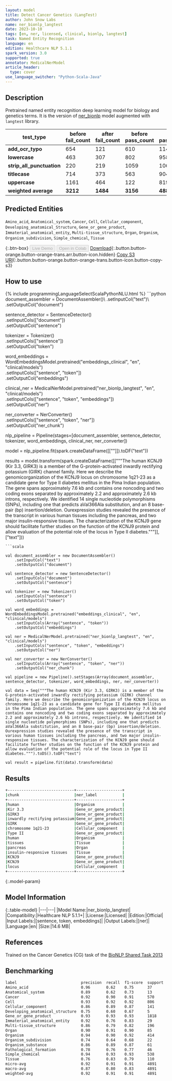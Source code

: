 ```yaml
---
layout: model
title: Detect Cancer Genetics (LangTest)
author: John Snow Labs
name: ner_bionlp_langtest
date: 2023-10-10
tags: [en, ner, licensed, clinical, bionlp, langtest]
task: Named Entity Recognition
language: en
edition: Healthcare NLP 5.1.1
spark_version: 3.0
supported: true
annotator: MedicalNerModel
article_header:
  type: cover
use_language_switcher: "Python-Scala-Java"
---
```


## Description

Pretrained named entity recognition deep learning model for biology and genetics terms. It is the version of [ner_bionlp](https://nlp.johnsnowlabs.com/2023/06/06/ner_vop_en.html) model augmented with `langtest` library.

| **test_type**             | **before fail_count** | **after fail_count** | **before pass_count** | **after pass_count** | **minimum pass_rate** | **before pass_rate** | **after pass_rate** |
|---------------------------|-----------------------|----------------------|-----------------------|----------------------|-----------------------|----------------------|---------------------|
| **add_ocr_typo**          | 654                   | 121                  | 610                   | 1143                 | 70%                   | 48%                  | 90%                 |
| **lowercase**             | 463                   | 307                  | 802                   | 958                  | 70%                   | 63%                  | 76%                 |
| **strip_all_punctuation** | 220                   | 219                  | 1059                  | 1060                 | 70%                   | 83%                  | 83%                 |
| **titlecase**             | 714                   | 373                  | 563                   | 904                  | 60%                   | 44%                  | 71%                 |
| **uppercase**             | 1161                  | 464                  | 122                   | 819                  | 60%                   | 10%                  | 64%                 |
| **weighted average**      | **3212**              | **1484**             | **3156**              | **4884**             | **66%**               | **49.56%**           | **76.70%**          |

## Predicted Entities

`Amino_acid`, `Anatomical_system`, `Cancer`, `Cell`, `Cellular_component`, `Developing_anatomical_Structure`, `Gene_or_gene_product`, `Immaterial_anatomical_entity`, `Multi-tissue_structure`, `Organ`, `Organism`, `Organism_subdivision`, `Simple_chemical`, `Tissue`

{:.btn-box}
<button class="button button-orange" disabled>Live Demo</button>
<button class="button button-orange" disabled>Open in Colab</button>
[Download](https://s3.amazonaws.com/auxdata.johnsnowlabs.com/clinical/models/ner_bionlp_langtest_en_5.1.1_3.0_1696934822369.zip){:.button.button-orange.button-orange-trans.arr.button-icon.hidden}
[Copy S3 URI](s3://auxdata.johnsnowlabs.com/clinical/models/ner_bionlp_langtest_en_5.1.1_3.0_1696934822369.zip){:.button.button-orange.button-orange-trans.button-icon.button-copy-s3}

## How to use



<div class="tabs-box" markdown="1">
{% include programmingLanguageSelectScalaPythonNLU.html %}
```python
document_assembler = DocumentAssembler()\
    .setInputCol("text")\
    .setOutputCol("document")
         
sentence_detector = SentenceDetector()\
    .setInputCols(["document"])\
    .setOutputCol("sentence")

tokenizer = Tokenizer()\
    .setInputCols(["sentence"])\
    .setOutputCol("token")

word_embeddings = WordEmbeddingsModel.pretrained("embeddings_clinical", "en", "clinical/models")\
    .setInputCols(["sentence", "token"])\
    .setOutputCol("embeddings")

clinical_ner = MedicalNerModel.pretrained("ner_bionlp_langtest", "en", "clinical/models") \
    .setInputCols(["sentence", "token", "embeddings"]) \
    .setOutputCol("ner")

ner_converter = NerConverter()\
 	.setInputCols(["sentence", "token", "ner"])\
 	.setOutputCol("ner_chunk")
    
nlp_pipeline = Pipeline(stages=[document_assembler, sentence_detector, tokenizer, word_embeddings, clinical_ner, ner_converter])

model = nlp_pipeline.fit(spark.createDataFrame([[""]]).toDF("text"))

results = model.transform(spark.createDataFrame([["""The human KCNJ9 (Kir 3.3, GIRK3) is a member of the G-protein-activated inwardly rectifying potassium (GIRK) channel family. Here we describe the genomicorganization of the KCNJ9 locus on chromosome 1q21-23 as a candidate gene for Type II diabetes mellitus in the Pima Indian population. The gene spans approximately 7.6 kb and contains one noncoding and two coding exons separated by approximately 2.2 and approximately 2.6 kb introns, respectively. We identified 14 single nucleotide polymorphisms (SNPs), including one that predicts aVal366Ala substitution, and an 8 base-pair (bp) insertion/deletion. Ourexpression studies revealed the presence of the transcript in various human tissues including the pancreas, and two major insulin-responsive tissues. The characterization of the KCNJ9 gene should facilitate further studies on the function of the KCNJ9 protein and allow evaluation of the potential role of the locus in Type II diabetes."""]], ["text"]))
```
```scala

val document_assembler = new DocumentAssembler()
    .setInputCol("text")
    .setOutputCol("document")
         
val sentence_detector = new SentenceDetector()
    .setInputCols("document")
    .setOutputCol("sentence")

val tokenizer = new Tokenizer()
    .setInputCols("sentence")
    .setOutputCol("token")

val word_embeddings = WordEmbeddingsModel.pretrained("embeddings_clinical", "en", "clinical/models")
    .setInputCols(Array("sentence", "token"))
    .setOutputCol("embeddings")

val ner = MedicalNerModel.pretrained("ner_bionlp_langtest", "en", "clinical/models")
    .setInputCols("sentence", "token", "embeddings")
    .setOutputCol("ner")

val ner_converter = new NerConverter()
 	.setInputCols(Array("sentence", "token", "ner"))
 	.setOutputCol("ner_chunk")

val pipeline = new Pipeline().setStages(Array(document_assembler, sentence_detector, tokenizer, word_embeddings, ner, ner_converter))

val data = Seq("""The human KCNJ9 (Kir 3.3, GIRK3) is a member of the G-protein-activated inwardly rectifying potassium (GIRK) channel family. Here we describe the genomicorganization of the KCNJ9 locus on chromosome 1q21-23 as a candidate gene for Type II diabetes mellitus in the Pima Indian population. The gene spans approximately 7.6 kb and contains one noncoding and two coding exons separated by approximately 2.2 and approximately 2.6 kb introns, respectively. We identified 14 single nucleotide polymorphisms (SNPs), including one that predicts aVal366Ala substitution, and an 8 base-pair (bp) insertion/deletion. Ourexpression studies revealed the presence of the transcript in various human tissues including the pancreas, and two major insulin-responsive tissues. The characterization of the KCNJ9 gene should facilitate further studies on the function of the KCNJ9 protein and allow evaluation of the potential role of the locus in Type II diabetes.""").toDS().toDF("text")

val result = pipeline.fit(data).transform(data)
```
</div>

## Results

```bash
+-----------------------------+--------------------+
|chunk                        |ner_label           |
+-----------------------------+--------------------+
|human                        |Organism            |
|Kir 3.3                      |Gene_or_gene_product|
|GIRK3                        |Gene_or_gene_product|
|inwardly rectifying potassium|Gene_or_gene_product|
|GIRK                         |Gene_or_gene_product|
|chromosome 1q21-23           |Cellular_component  |
|Type II                      |Gene_or_gene_product|
|human                        |Organism            |
|tissues                      |Tissue              |
|pancreas                     |Organ               |
|insulin-responsive tissues   |Tissue              |
|KCNJ9                        |Gene_or_gene_product|
|KCNJ9                        |Gene_or_gene_product|
|locus                        |Cellular_component  |
+-----------------------------+--------------------+
```

{:.model-param}
## Model Information

{:.table-model}
|---|---|
|Model Name:|ner_bionlp_langtest|
|Compatibility:|Healthcare NLP 5.1.1+|
|License:|Licensed|
|Edition:|Official|
|Input Labels:|[sentence, token, embeddings]|
|Output Labels:|[ner]|
|Language:|en|
|Size:|14.6 MB|

## References

Trained on the Cancer Genetics (CG) task of the [BioNLP Shared Task 2013](https://aclanthology.org/W13-2008/)

## Benchmarking

```bash
label                            precision  recall  f1-score  support 
Amino_acid                       0.96       0.62    0.75      37      
Anatomical_system                0.89       0.62    0.73      13      
Cancer                           0.92       0.90    0.91      570     
Cell                             0.93       0.92    0.92      806     
Cellular_component               0.86       0.89    0.87      141     
Developing_anatomical_structure  0.75       0.60    0.67      5       
Gene_or_gene_product             0.93       0.93    0.93      1818    
Immaterial_anatomical_entity     0.92       0.76    0.83      29      
Multi-tissue_structure           0.86       0.79    0.82      196     
Organ                            0.90       0.91    0.90      85      
Organism                         0.94       0.90    0.92      414     
Organism_subdivision             0.74       0.64    0.68      22      
Organism_substance               0.86       0.89    0.87      61      
Pathological_formation           0.78       0.76    0.77      46      
Simple_chemical                  0.94       0.93    0.93      538     
Tissue                           0.76       0.83    0.79      110     
micro-avg                        0.92       0.91    0.91      4891    
macro-avg                        0.87       0.80    0.83      4891    
weighted-avg                     0.92       0.91    0.91      4891    
```